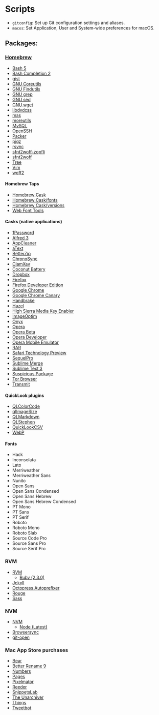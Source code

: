 # Scripts

- `gitconfig`: Set up Git configuration settings and aliases.
- `macos`: Set Application, User and System-wide preferences for macOS.

## Packages:

### [Homebrew](http://brew.sh)

- [Bash 5](http://www.gnu.org/software/bash/)
- [Bash Completion 2](https://bash-completion.alioth.debian.org/)
- [gist](https://github.com/defunkt/gist)
- [GNU Coreutils](http://www.gnu.org/software/coreutils/coreutils.html)
- [GNU Findutils](http://www.gnu.org/software/findutils/)
- [GNU grep](https://www.gnu.org/software/grep/)
- [GNU sed](https://www.gnu.org/software/sed/)
- [GNU wget](https://www.gnu.org/software/wget/)
- [libdvdcss](https://www.videolan.org/developers/libdvdcss.html)
- [mas](https://github.com/mas-cli/mas)
- [moreutils](https://joeyh.name/code/moreutils/)
- [MySQL](https://dev.mysql.com/doc/refman/5.6/en/)
- [OpenSSH](http://www.openssh.com/)
- [Packer](https://www.packer.io/)
- [pigz](https://zlib.net/pigz/)
- [rsync](https://rsync.samba.org/)
- [sfnt2woff-zopfli](https://github.com/bramstein/sfnt2woff-zopfli)
- [sfnt2woff](https://github.com/bramstein/sfnt2woff)
- [Tree](http://mama.indstate.edu/users/ice/tree/)
- [Vim](https://vim.sourceforge.io/)
- [woff2](https://github.com/google/woff2)

#### Homebrew Taps

- [Homebrew Cask](https://github.com/caskroom/homebrew-cask)
- [Homebrew Cask/fonts](https://github.com/caskroom/homebrew-fonts)
- [Homebrew Cask/versions](https://github.com/caskroom/homebrew-versions)
- [Web Font Tools](https://github.com/bramstein/homebrew-webfonttools)

#### Casks (native applications)

- [1Password](https://1password.com/)
- [Alfred 3](https://www.alfredapp.com/)
- [AppCleaner](https://freemacsoft.net/appcleaner/)
- [aText](https://www.trankynam.com/atext/)
- [BetterZip](https://macitbetter.com/)
- [ChronoSync](http://www.econtechnologies.com/chronosync/overview.html)
- [ClamXav](https://www.clamxav.com/)
- [Coconut Battery](http://www.coconut-flavour.com/coconutbattery/)
- [Dropbox](http://www.dropbox.com)
- [Firefox](https://www.mozilla.org/en-US/firefox/products/)
- [Firefox Developer Edition](https://www.mozilla.org/en-US/firefox/developer/)
- [Google Chrome](http://www.google.com/chrome/)
- [Google Chrome Canary](https://www.google.com/chrome/browser/canary.html)
- [Handbrake](http://handbrake.fr)
- [Hazel](https://www.noodlesoft.com/)
- [High Sierra Media Key Enabler](http://milgra.com/high-sierra-media-key-enabler.html)
- [ImageOptim](https://imageoptim.com/)
- [Onyx](http://www.titanium.free.fr/onyx.html)
- [Opera](http://www.opera.com/)
- [Opera Beta](http://www.opera.com/computer/beta)
- [Opera Developer](http://www.opera.com/developer)
- [Opera Mobile Emulator](http://www.opera.com/developer/mobile-emulator)
- [RAR](http://www.rarlab.com/)
- [Safari Technology Preview](https://developer.apple.com/safari/technology-preview/)
- [SequelPro](http://www.sequelpro.com/)
- [Sublime Merge](https://www.sublimemerge.com/)
- [Sublime Text 3](http://www.sublimetext.com/3)
- [Suspicious Package](http://www.mothersruin.com/software/SuspiciousPackage/)
- [Tor Browser](https://www.torproject.org/projects/torbrowser.html.en)
- [Transmit](https://panic.com/transmit/)

#### QuickLook plugins

- [QLColorCode](https://code.google.com/p/qlcolorcode/)
- [qlImageSize](https://github.com/Nyx0uf/qlImageSize)
- [QLMarkdown](https://github.com/toland/qlmarkdown)
- [QLStephen](https://github.com/whomwah/qlstephen)
- [QuickLookCSV](https://github.com/p2/quicklook-csv)
- [WebP](https://github.com/dchest/webp-quicklook)

#### Fonts

- Hack
- Inconsolata
- Lato
- Merriweather
- Merriweather Sans
- Nunito
- Open Sans
- Open Sans Condensed
- Open Sans Hebrew
- Open Sans Hebrew Condensed
- PT Mono
- PT Sans
- PT Serif
- Roboto
- Roboto Mono
- Roboto Slab
- Source Code Pro
- Source Sans Pro
- Source Serif Pro

### RVM

- [RVM](https://rvm.io)
  - [Ruby (2.3.0)](https://www.ruby-lang.org/en/)
- [Jekyll](http://jekyllrb.com/)
- [Octopress Autoprefixer](https://github.com/octopress/autoprefixer)
- [Rouge](http://rouge.jneen.net/)
- [Sass](http://sass-lang.com/)

### NVM

- [NVM](https://github.com/creationix/nvm)
  - [Node (Latest)](https://nodejs.org/en/)
- [Browsersync](http://www.browsersync.io/)
- [git-open](https://github.com/paulirish/git-open)

### Mac App Store purchases

- [Bear](http://www.bear-writer.com)
- [Better Rename 9](https://itunes.apple.com/us/app/2do/id414209656)
- [Numbers](https://www.apple.com/numbers/)
- [Pages](https://www.apple.com/pages/)
- [Pixelmator](http://www.pixelmator.com/mac/)
- [Reeder](https://itunes.apple.com/us/app/2do/id880001334)
- [SnippetsLab](https://itunes.apple.com/us/app/2do/id1006087419)
- [The Unarchiver](https://itunes.apple.com/us/app/2do/id425424353)
- [Things](https://itunes.apple.com/us/app/things-3/id904280696)
- [Tweetbot](https://itunes.apple.com/us/app/2do/id557168941)

